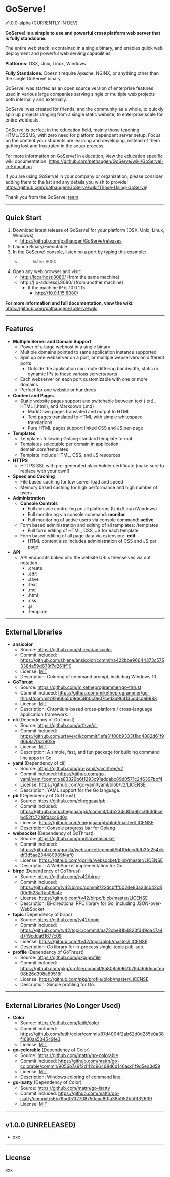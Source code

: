 

GoServe!
========
v1.0.0-alpha (CURRENTLY IN DEV)

**GoServe! is a simple to use and powerful cross platform web server that is fully standalone.**

The entire web stack is contained in a single binary, and enables quick web deployment and powerful web serving capabilities.

**Platforms:**
OSX, Unix, Linux, Windows

**Fully Standalone:**
Doesn't require Apache, NGINX, or anything other than the single GoServe! binary

GoServe! was started as an open source version of enterprise features used in various large companies serving single or multiple web projects both internally and externally.

GoServe! was created for friends, and the community as a whole, to quickly spin up projects ranging from a single static website, to enterprise scale for entire webhosts.

GoServe! is perfect in the education field, mainly those teaching HTML/CSS/JS, with zero need for platform dependant server setup. Focus on the content your students are learning and developing, instead of them getting lost and frustrated in the setup process.

For more information on GoServe! in education, view the education specific wiki documentation:
https://github.com/pathaugen/GoServe/wiki/GoServe!-in-Education

If you are using GoServe! in your company or organization, please consider adding them to the list and any details you wish to provide!
https://github.com/pathaugen/GoServe/wiki/Those-Using-GoServe!

Thank you from the GoServe! [team](https://github.com/pathaugen/GoServe/wiki/Team)

***

Quick Start
-----------

 1. Download latest release of GoServe! for your platform (OSX, Unix, Linux, Windows)
    * https://github.com/pathaugen/GoServe/releases
 2. Launch Binary/Executable
 3. In the GoServe! console, listen on a port by typing this example:
    * > listen 8080
 4. Open any web browser and visit:
    * [http://localhost:8080/](http://localhost:8080/) (from the same machine)
    * http://[ip-address]:8080/ (from another machine)
      * If the machine IP is 10.0.1.15:
        * http://10.0.1.15:8080/

**For more information and full documentation, view the wiki:**
https://github.com/pathaugen/GoServe/wiki

***

Features
--------

 * **Multiple Server and Domain Support**
   * Power of a large webhost in a single binary
   * Multiple domains pointed to same application instance supported
   * Spin up one webserver on a port, or multiple webservers on different ports
     * Outside the application can route differing bandwidth, static or dynamic IPs to these various servers/ports
   * Each webserver on each port customizable with one or more domains
   * Perfect for one website or hundreds
 * **Content and Pages**
   * Static website pages support and switchable between text (.txt), HTML (.html), and Markdown (.md)
     * MarkDown pages translated and output to HTML
     * Text pages translated to HTML with simple whitespace translations
     * Pure HTML pages support linked CSS and JS per-page
 * **Templates**
   * Templates following Golang standard template format
   * Templates selectable per domain in application: domain.com/templates
   * Template include HTML, CSS, and JS resources
 * **HTTPS**
   * HTTPS SSL with pre-generated placeholder certificate (make sure to replace with your own!)
 * **Speed and Caching**
   * File based caching for low server load and speed
   * Memory based caching for high performance and high number of users
 * **Administration**
   * **Console Controls**
 	 * Full console controlling on all platforms (Unix/Linux/Windows)
 	 * Full monitoring via console command: **monitor**
 	 * Full monitoring of active users via console command: **active**
   * Form based administration and editing of all templates: /templates
     * Full form editing of HTML, CSS, JS for each template
   * Form based editing of all page data via extension: **.edit**
     * HTML content also includes administration of CSS and JS per page
 * **API**
   * API endpoints baked into the website URLs themselves via dot notation
     * .create
     * .edit
     * .save
     * .text
     * .md
     * .html
     * .css
     * .js
     * .template

***

External Libraries
------------------

 * **ansicolor**
   * Source: https://github.com/shiena/ansicolor
   * Commit included: https://github.com/shiena/ansicolor/commit/a422bbe96644373c5753384a59d678f7d261ff10
   * License: [MIT](https://en.wikipedia.org/wiki/MIT_License)
   * Description: Coloring of command prompt, including Windows 10.
 * **GoThrust**
   * Source: https://github.com/miketheprogrammer/go-thrust
   * Commit included: https://github.com/miketheprogrammer/go-thrust/commit/92e66a5b9de59b0c0e07ced3a964135ddcdeb883
   * License: [MIT](https://en.wikipedia.org/wiki/MIT_License)
   * Description: Chromium-based cross-platform / cross-language application framework.
 * **cli** (Dependency of GoThrust)
   * Source: https://github.com/urfave/cli
   * Commit included: https://github.com/urfave/cli/commit/1efa31f08b9333f1bd4882d61f9d668a70cd902e
   * License: [MIT](https://en.wikipedia.org/wiki/MIT_License)
   * Description: A simple, fast, and fun package for building command line apps in Go.
 * **yaml** (Dependency of cli)
   * Source: https://github.com/go-yaml/yaml/tree/v2
   * Commit included: https://github.com/go-yaml/yaml/commit/a83829b6f1293c91addabc89d0571c246397bbf4
   * License: https://github.com/go-yaml/yaml/blob/v2/LICENSE
   * Description: YAML support for the Go language.
 * **pb** (Dependency of GoThrust)
   * Source: https://github.com/cheggaaa/pb
   * Commit included: https://github.com/cheggaaa/pb/commit/04b234c80d661c663dbcebd52fc7218fdacc6d0c
   * License: https://github.com/cheggaaa/pb/blob/master/LICENSE
   * Description: Console progress bar for Golang
 * **websocket** (Dependency of GoThrust)
   * Source: https://github.com/gorilla/websocket
   * Commit included: https://github.com/gorilla/websocket/commit/54f9decdbfb3fe254c5df3d5aa234480989f4af0
   * License: https://github.com/gorilla/websocket/blob/master/LICENSE
   * Description: A WebSocket implementation for Go.
 * **birpc** (Dependency of GoThrust)
   * Source: https://github.com/tv42/birpc
   * Commit included: https://github.com/tv42/birpc/commit/22dcbfff0024e83a23cb42c800c1523a3ba08a4c
   * License: https://github.com/tv42/birpc/blob/master/LICENSE
   * Description: Bi-directional RPC library for Go, including JSON-over-WebSocket.
 * **topic** (Dependency of birpc)
   * Source: https://github.com/tv42/topic
   * Commit included: https://github.com/tv42/topic/commit/aa72cbe81b4823f349da47a4d749cdda61677c09
   * License: https://github.com/tv42/topic/blob/master/LICENSE
   * Description: Go library for in-process single-topic pub-sub.
 * **profile** (Dependency of GoThrust)
   * Source: https://github.com/pkg/profile
   * Commit included: https://github.com/pkg/profile/commit/8a808a6967b79da66deacfe508b26d398a69518f
   * License: https://github.com/pkg/profile/blob/master/LICENSE
   * Description: Simple profiling for Go.

***

External Libraries (No Longer Used)
-----------------------------------

 * **Color**
   * Source: https://github.com/fatih/color
   * Commit included: https://github.com/fatih/color/commit/87d4004f2ab62d0d255e0a38f1680aa534549fe3
   * License: [MIT](https://en.wikipedia.org/wiki/MIT_License)
 * **go-colorable** (Dependency of Color)
   * Source: https://github.com/mattn/go-colorable
   * Commit included: https://github.com/mattn/go-colorable/commit/9056b7a9f2d1f2d96498d6d146acd1f9d5ed3d59
   * License: [MIT](https://en.wikipedia.org/wiki/MIT_License)
   * Description: Windows coloring of command line.
 * **go-isatty** (Dependency of Color)
   * Source: https://github.com/mattn/go-isatty
   * Commit included: https://github.com/mattn/go-isatty/commit/56b76bdf51f7708750eac80fa38b952bb9f32639
   * License: [MIT](https://en.wikipedia.org/wiki/MIT_License)

***

v1.0.0 (UNRELEASED)
------

 * xxx

***

License
-------

xxx
